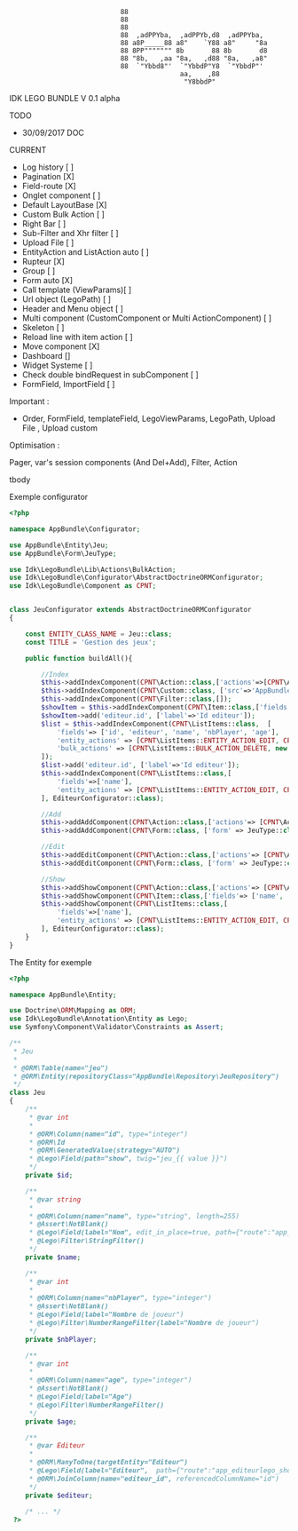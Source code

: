 ```
                            88                                     
                            88                                     
                            88                                     
                            88  ,adPPYba,  ,adPPYb,d8  ,adPPYba,   
                            88 a8P_____88 a8"    `Y88 a8"     "8a  
                            88 8PP""""""" 8b       88 8b       d8  
                            88 "8b,   ,aa "8a,   ,d88 "8a,   ,a8"  
                            88  `"Ybbd8"'  `"YbbdP"Y8  `"YbbdP"'   
                                           aa,    ,88              
                                            "Y8bbdP"        
```                
IDK LEGO BUNDLE V 0.1 alpha

TODO 

- 30/09/2017 DOC

CURRENT

- Log history [ ]
- Pagination [X]
- Field-route [X]
- Onglet component [ ]
- Default LayoutBase [X]
- Custom Bulk Action [ ]
- Right Bar [ ]
- Sub-Filter and Xhr filter [ ]
- Upload File [ ]
- EntityAction and ListAction auto [ ]
- Rupteur [X]
- Group [ ]
- Form auto [X]
- Call template (ViewParams)[ ]
- Url object (LegoPath) [ ]
- Header and Menu object [ ]
- Multi component (CustomComponent or Multi ActionComponent) [ ]
- Skeleton [ ]
- Reload line with item action [ ]
- Move component [X]
- Dashboard []
- Widget Systeme [ ]
- Check double bindRequest in subComponent [ ]
- FormField, ImportField [ ]

Important :

- Order, FormField, templateField, LegoViewParams, LegoPath, Upload File , Upload custom

Optimisation :

Pager, var's session components (And Del+Add), Filter, Action

tbody 

Exemple configurator

```php
<?php

namespace AppBundle\Configurator;

use AppBundle\Entity\Jeu;
use AppBundle\Form\JeuType;

use Idk\LegoBundle\Lib\Actions\BulkAction;
use Idk\LegoBundle\Configurator\AbstractDoctrineORMConfigurator;
use Idk\LegoBundle\Component as CPNT;


class JeuConfigurator extends AbstractDoctrineORMConfigurator
{

    const ENTITY_CLASS_NAME = Jeu::class;
    const TITLE = 'Gestion des jeux';

    public function buildAll(){

        //Index
        $this->addIndexComponent(CPNT\Action::class,['actions'=>[CPNT\Action::ADD, CPNT\Action::EXPORT_CSV, CPNT\Action::EXPORT_XLSX]]);
        $this->addIndexComponent(CPNT\Custom::class, ['src'=>'AppBundle:JeuLego:showid']);
        $this->addIndexComponent(CPNT\Filter::class,[]);
        $showItem = $this->addIndexComponent(CPNT\Item::class,['fields'=> ['editeur' ,'name', 'nbPlayer', 'age']]);
        $showItem->add('editeur.id', ['label'=>'Id editeur']);
        $list = $this->addIndexComponent(CPNT\ListItems::class,  [
            'fields'=> ['id', 'editeur', 'name', 'nbPlayer', 'age'],
            'entity_actions' => [CPNT\ListItems::ENTITY_ACTION_EDIT, CPNT\ListItems::ENTITY_ACTION_DELETE, CPNT\ListItems::ENTITY_ACTION_SHOW],
            'bulk_actions' => [CPNT\ListItems::BULK_ACTION_DELETE, new BulkAction('Mon action', ['choices'=> ['A'=>'Action A', 'B'=>'Action B'], 'route'=>'app_jeulego_bulk'])]
        ]);
        $list->add('editeur.id', ['label'=>'Id editeur']);
        $this->addIndexComponent(CPNT\ListItems::class,[
            'fields'=>['name'],
            'entity_actions' => [CPNT\ListItems::ENTITY_ACTION_EDIT, CPNT\ListItems::ENTITY_ACTION_DELETE],
        ], EditeurConfigurator::class);

        //Add
        $this->addAddComponent(CPNT\Action::class,['actions'=> [CPNT\Action::BACK]]);
        $this->addAddComponent(CPNT\Form::class, ['form' => JeuType::class]);

        //Edit
        $this->addEditComponent(CPNT\Action::class,['actions'=> [CPNT\Action::BACK]]);
        $this->addEditComponent(CPNT\Form::class, ['form' => JeuType::class]);

        //Show
        $this->addShowComponent(CPNT\Action::class,['actions'=> [CPNT\Action::BACK]]);
        $this->addShowComponent(CPNT\Item::class,['fields'=> ['name', 'nbPlayer', 'age']]);
        $this->addShowComponent(CPNT\ListItems::class,[
            'fields'=>['name'],
            'entity_actions' => [CPNT\ListItems::ENTITY_ACTION_EDIT, CPNT\ListItems::ENTITY_ACTION_DELETE],
        ], EditeurConfigurator::class);
    }
}

```

The Entity for exemple
```php
<?php

namespace AppBundle\Entity;

use Doctrine\ORM\Mapping as ORM;
use Idk\LegoBundle\Annotation\Entity as Lego;
use Symfony\Component\Validator\Constraints as Assert;

/**
 * Jeu
 *
 * @ORM\Table(name="jeu")
 * @ORM\Entity(repositoryClass="AppBundle\Repository\JeuRepository")
 */
class Jeu
{
    /**
     * @var int
     *
     * @ORM\Column(name="id", type="integer")
     * @ORM\Id
     * @ORM\GeneratedValue(strategy="AUTO")
     * @Lego\Field(path="show", twig="jeu_{{ value }}")
     */
    private $id;

    /**
     * @var string
     *
     * @ORM\Column(name="name", type="string", length=255)
     * @Assert\NotBlank()
     * @Lego\Field(label="Nom", edit_in_place=true, path={"route":"app_jeulego_show", "params"={"id":"id"}})
     * @Lego\Filter\StringFilter()
     */
    private $name;

    /**
     * @var int
     *
     * @ORM\Column(name="nbPlayer", type="integer")
     * @Assert\NotBlank()
     * @Lego\Field(label="Nombre de joueur")
     * @Lego\Filter\NumberRangeFilter(label="Nombre de joueur")
     */
    private $nbPlayer;

    /**
     * @var int
     *
     * @ORM\Column(name="age", type="integer")
     * @Assert\NotBlank()
     * @Lego\Field(label="Age")
     * @Lego\Filter\NumberRangeFilter()
     */
    private $age;

    /**
     * @var Editeur
     *
     * @ORM\ManyToOne(targetEntity="Editeur")
     * @Lego\Field(label="Editeur",  path={"route":"app_editeurlego_show", "params"={"id":"editeur.id"}})
     * @ORM\JoinColumn(name="editeur_id", referencedColumnName="id")
     */
    private $editeur;
    
    /* ... */
 ?>
 ```
